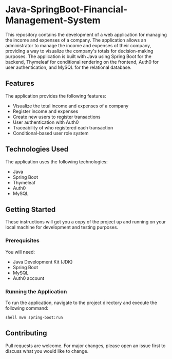 # **Java-SpringBoot-Financial-Management-System**
This repository contains the development of a web application for managing the income and expenses of a company. The application allows an administrator to manage the income and expenses of their company, providing a way to visualize the company's totals for decision-making purposes. The application is built with Java using Spring Boot for the backend, Thymeleaf for conditional rendering on the frontend, Auth0 for user authentication, and MySQL for the relational database.

## Features

The application provides the following features:

- Visualize the total income and expenses of a company
- Register income and expenses
- Create new users to register transactions
- User authentication with Auth0
- Traceability of who registered each transaction
- Conditional-based user role system

## Technologies Used

The application uses the following technologies:

- Java
- Spring Boot
- Thymeleaf
- Auth0
- MySQL

## Getting Started

These instructions will get you a copy of the project up and running on your local machine for development and testing purposes.

### Prerequisites

You will need:

- Java Development Kit (JDK)
- Spring Boot
- MySQL
- Auth0 account

### Running the Application

To run the application, navigate to the project directory and execute the following command:

`shell mvn spring-boot:run`

## Contributing

Pull requests are welcome. For major changes, please open an issue first to discuss what you would like to change.
